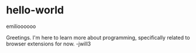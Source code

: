 # hello-world
emilioooooo

Greetings. I'm here to learn more about programming, specifically related to browser extensions for now. 
-jwill3
